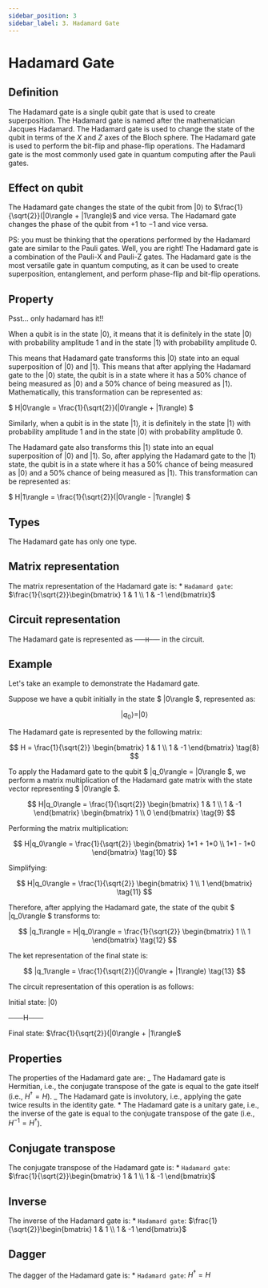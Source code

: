 ```yaml
---
sidebar_position: 3
sidebar_label: 3. Hadamard Gate
---
```


# Hadamard Gate

## Definition

The Hadamard gate is a single qubit gate that is used to create superposition. The Hadamard gate is named after the mathematician Jacques Hadamard. The Hadamard gate is used to change the state of the qubit in terms of the $X$ and $Z$ axes of the Bloch sphere. The Hadamard gate is used to perform the bit-flip and phase-flip operations. The Hadamard gate is the most commonly used gate in quantum computing after the Pauli gates.

## Effect on qubit

The Hadamard gate changes the state of the qubit from $|0\rangle$ to $\frac{1}{\sqrt{2}}(|0\rangle + |1\rangle)$ and vice versa. The Hadamard gate changes the phase of the qubit from $+1$ to $-1$ and vice versa.

PS: you must be thinking that the operations performed by the Hadamard gate are similar to the Pauli gates. Well, you are right! The Hadamard gate is a combination of the Pauli-X and Pauli-Z gates. The Hadamard gate is the most versatile gate in quantum computing, as it can be used to create superposition, entanglement, and perform phase-flip and bit-flip operations.

## Property

Psst... only hadamard has it!!

When a qubit is in the state |0⟩, it means that it is definitely in the state |0⟩ with probability amplitude 1 and in the state |1⟩ with probability amplitude 0.

This means that Hadamard gate transforms this |0⟩ state into an equal superposition of |0⟩ and |1⟩. This means that after applying the Hadamard gate to the |0⟩ state, the qubit is in a state where it has a 50% chance of being measured as |0⟩ and a 50% chance of being measured as |1⟩. Mathematically, this transformation can be represented as:

$ H|0\rangle = \frac{1}{\sqrt{2}}(|0\rangle + |1\rangle) $

Similarly, when a qubit is in the state |1⟩, it is definitely in the state |1⟩ with probability amplitude 1 and in the state |0⟩ with probability amplitude 0.

The Hadamard gate also transforms this |1⟩ state into an equal superposition of |0⟩ and |1⟩. So, after applying the Hadamard gate to the |1⟩ state, the qubit is in a state where it has a 50% chance of being measured as |0⟩ and a 50% chance of being measured as |1⟩. This transformation can be represented as:

$ H|1\rangle = \frac{1}{\sqrt{2}}(|0\rangle - |1\rangle) $

## Types

The Hadamard gate has only one type.

## Matrix representation

The matrix representation of the Hadamard gate is: \* `Hadamard gate`: $\frac{1}{\sqrt{2}}\begin{bmatrix} 1 & 1 \\ 1 & -1 \end{bmatrix}$

## Circuit representation

The Hadamard gate is represented as `───H───` in the circuit.

## Example

Let's take an example to demonstrate the Hadamard gate.


Suppose we have a qubit initially in the state $ |0\rangle $, represented as:

$$
|q_0\rangle = |0\rangle
\tag{7}
$$

The Hadamard gate is represented by the following matrix:

$$
H = \frac{1}{\sqrt{2}} \begin{bmatrix} 1 & 1 \\ 1 & -1 \end{bmatrix}
\tag{8}
$$

To apply the Hadamard gate to the qubit $ |q_0\rangle = |0\rangle $, we perform a matrix multiplication of the Hadamard gate matrix with the state vector representing $ |0\rangle $.

$$
H|q_0\rangle = \frac{1}{\sqrt{2}} \begin{bmatrix} 1 & 1 \\ 1 & -1 \end{bmatrix} \begin{bmatrix} 1 \\ 0 \end{bmatrix}
\tag{9}
$$

Performing the matrix multiplication:

$$
H|q_0\rangle = \frac{1}{\sqrt{2}} \begin{bmatrix} 1*1 + 1*0 \\ 1*1 - 1*0 \end{bmatrix}
\tag{10}
$$

Simplifying:

$$
H|q_0\rangle = \frac{1}{\sqrt{2}} \begin{bmatrix} 1 \\ 1 \end{bmatrix}
\tag{11}
$$

Therefore, after applying the Hadamard gate, the state of the qubit $ |q_0\rangle $ transforms to:

$$
|q_1\rangle = H|q_0\rangle = \frac{1}{\sqrt{2}} \begin{bmatrix} 1 \\ 1 \end{bmatrix}
\tag{12}
$$

The ket representation of the final state is:

$$
|q_1\rangle = \frac{1}{\sqrt{2}}(|0\rangle + |1\rangle)
\tag{13}
$$

The circuit representation of this operation is as follows:

Initial state: |0⟩

───H───

Final state: $\frac{1}{\sqrt{2}}(|0\rangle + |1\rangle$

## Properties

The properties of the Hadamard gate are:
_ The Hadamard gate is Hermitian, i.e., the conjugate transpose of the gate is equal to the gate itself (i.e., $H^\dagger = H$).
_ The Hadamard gate is involutory, i.e., applying the gate twice results in the identity gate. \* The Hadamard gate is a unitary gate, i.e., the inverse of the gate is equal to the conjugate transpose of the gate (i.e., $H^{-1} = H^\dagger$).

## Conjugate transpose

The conjugate transpose of the Hadamard gate is: \* `Hadamard gate`: $\frac{1}{\sqrt{2}}\begin{bmatrix} 1 & 1 \\ 1 & -1 \end{bmatrix}$

## Inverse

The inverse of the Hadamard gate is: \* `Hadamard gate`: $\frac{1}{\sqrt{2}}\begin{bmatrix} 1 & 1 \\ 1 & -1 \end{bmatrix}$

## Dagger

The dagger of the Hadamard gate is: \* `Hadamard gate`: $H^\dagger = H$
